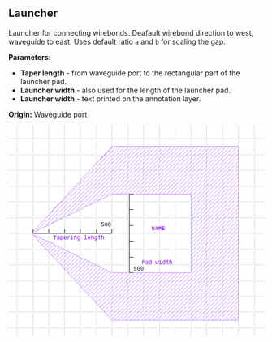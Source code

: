 ## Launcher
Launcher for connecting wirebonds. Deafault wirebond direction to west, waveguide to east. Uses default ratio `a` and `b` for scaling the gap.

**Parameters:**
- **Taper length** - from waveguide port to the rectangular part of the launcher pad.
- **Launcher width** - also used for the length of the launcher pad.
- **Launcher width** - text printed on the annotation layer.

**Origin:** Waveguide port  

![launcher](/documentation/images/launcher.png)

    